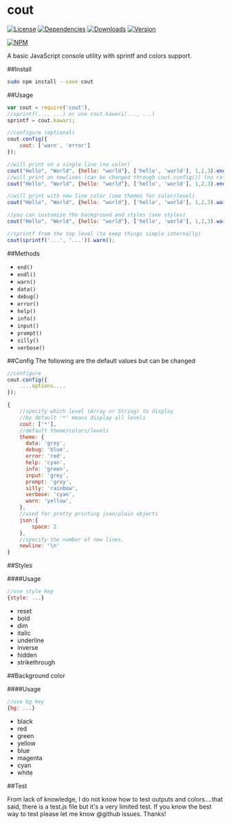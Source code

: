 cout
====
[![License](http://img.shields.io/npm/l/cout.svg)](http://img.shields.io/npm/l/cout.svg)
[![Dependencies](http://img.shields.io/david/iwatakeshi/cout.svg)](http://img.shields.io/david/iwatakeshi/cout.svg)
[![Downloads](http://img.shields.io/npm/dm/cout.svg)](http://img.shields.io/npm/dm/cout.svg)
[![Version](http://img.shields.io/npm/v/cout.svg)](http://img.shields.io/npm/v/cout.svg)

[![NPM](https://nodei.co/npm/cout.png)](https://nodei.co/npm/cout/)

A basic JavaScript console utility with sprintf and colors support.

##Install

```bash
sudo npm install --save cout
```

##Usage

```js
var cout = require('cout'),
//sprintf(..., ...) or use cout.kawari(..., ...)
sprintf = cout.kawari;

//configure (optional)
cout.config({
	cout: ['warn', 'error']
});

//will print on a single line (no color)
cout("Hello", "World", {hello: "world"}, ['hello', 'world'], 1,2,3).end();
//will print on newlines (can be changed through cout.config()) (no color)
cout("Hello", "World", {hello: "world"}, ['hello', 'world'], 1,2,3).endl();

//will print with new line color (see themes for color/level)
cout("Hello", "World", {hello: "world"}, ['hello', 'world'], 1,2,3).warn();

//you can customize the background and styles (see styles)
cout("Hello", "World", {hello: "world"}, ['hello', 'world'], 1,2,3).warn({bg: 'green', style: 'bold'});

//sprintf from the top level (to keep things simple internally)
cout(sprintf('...', '...')).warn();
```

##Methods

* `end()`
* `endl()`
* `warn()`
* `data()`
* `debug()`
* `error()`
* `help()`
* `info()`
* `input()`
* `prompt()`
* `silly()`
* `verbose()`

##Config
The following are the default values but can be changed

```js
//configure
cout.config({
	....options....
});

{
	//specify which level (Array or String) to display
	//by default '*' means display all levels
	cout: ['*'],
	//default theme/colors/levels
	theme: {
	  data: 'grey',
	  debug: 'blue',
	  error: 'red',
	  help: 'cyan',
	  info: 'green',
	  input: 'grey',
	  prompt: 'grey',
	  silly: 'rainbow',
	  verbose: 'cyan',
	  warn: 'yellow',
	},
	//used for pretty printing json/plain objects
	json:{
	    space: 2
	},
	//specify the number of new lines.
	newline: '\n'
}


```

##Styles

####Usage

```js
//use style key
{style: ...}
```

* reset
* bold
* dim
* italic
* underline
* inverse
* hidden
* strikethrough

##Background color

####Usage

```js
//use bg key
{bg: ...}
```
* black
* red
* green
* yellow
* blue
* magenta
* cyan
* white


##Test

From lack of knowledge, I do not know how to test outputs and colors....that said, there is a test.js file but it's a very limited test. If you know the best way to test please let me know @github issues. Thanks!
